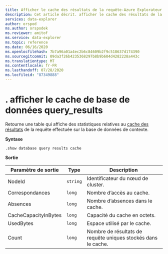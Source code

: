 ```yaml
---
title: Afficher le cache des résultats de la requête-Azure Explorateur de données
description: Cet article décrit. afficher le cache des résultats de la requête dans Azure Explorateur de données.
services: data-explorer
author: orspod
ms.author: orspodek
ms.reviewer: amitof
ms.service: data-explorer
ms.topic: reference
ms.date: 06/16/2020
ms.openlocfilehash: 7b7a96a01a4ec2b6c84609b2f9c518637d174390
ms.sourcegitcommit: 09da3f26b4235368297b8b9b604d4282228a443c
ms.translationtype: MT
ms.contentlocale: fr-FR
ms.lasthandoff: 07/28/2020
ms.locfileid: "87349888"
---
```

# <a name="show-database-cache-query_results"></a>. afficher le cache de base de données query_results

Retourne une table qui affiche des statistiques relatives au [cache des résultats](../query/query-results-cache.md) de la requête effectuée sur la base de données de contexte.

**Syntaxe**

`.show database query results cache`

**Sortie**
 
|Paramètre de sortie |Type |Description 
|---|---|---
|NodeId|`string`|Identificateur du nœud de cluster.
|Correspondances  |`long`|Nombre d’accès au cache.
|Absences  |`long`|Nombre d’absences dans le cache.
|CacheCapacityInBytes |`long` |Capacité du cache en octets.
|UsedBytes  |`long` |Espace utilisé par le cache.
|Count  |`long`| Nombre de résultats de requête uniques stockés dans le cache.
